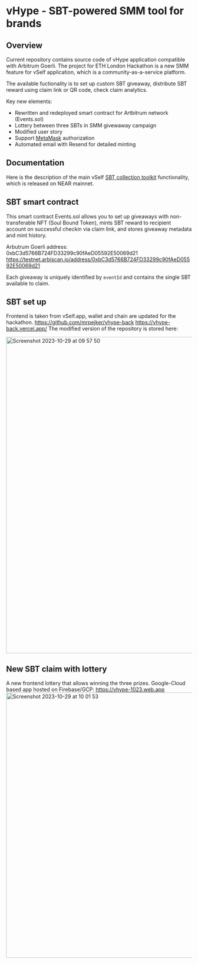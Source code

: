 # vHype - SBT-powered SMM tool for brands

## Overview

Current repository contains source code of vHype application compatible with Arbitrum Goerli. The project for ETH London Hackathon is a new SMM feature for vSelf application, which is a community-as-a-service platform.

The available fuctionality is to set up custom SBT giveaway, distribute SBT reward using claim link or QR code, check claim analytics.

Key new elements:

- Rewritten and redeployed smart contract for Artbitrum network (Events.sol)
- Lottery between three SBTs in SMM givewaway campaign
- Modified user story
- Support [MetaMask](https://metamask.io/) authorization
- Automated email with Resend for detailed minting

## Documentation

Here is the description of the main vSelf [SBT collection toolkit](https://vself-project.gitbook.io/vself-project-documentation/sbt-collection-toolkit) functionality, which is released on NEAR mainnet.

## SBT smart contract

This smart contract Events.sol allows you to set up giveaways with non-transferable NFT (Soul Bound Token), mints SBT reward to recipient account on successful checkin via claim link, and stores giveaway metadata and mint history.

Arbutrum Goerli address: 0xbC3d5766B724FD33299c90fAeD05592E50069d21
https://testnet.arbiscan.io/address/0xbC3d5766B724FD33299c90fAeD05592E50069d21

Each giveaway is uniquely identified by `eventId` and contains the single SBT available to claim.

## SBT set up 
Frontend is taken from vSelf.app, wallet and chain are updated for the hackathon.
https://github.com/mrpejker/vhype-back
https://vhype-back.vercel.app/
The modified version of the repository is stored here: 

<img width="855" alt="Screenshot 2023-10-29 at 09 57 50" src="https://github.com/mrpejker/vhype/assets/8280427/9eb3738f-628d-4b1f-96c9-117299d38e70">


## New SBT claim with lottery
A new frontend lottery that allows winning the three prizes.
Google-Cloud based app hosted on Firebase/GCP: https://vhype-1023.web.app
<img width="717" alt="Screenshot 2023-10-29 at 10 01 53" src="https://github.com/mrpejker/vhype/assets/8280427/e1f21eec-9acd-410c-aaf0-94be3f3aeab9">
